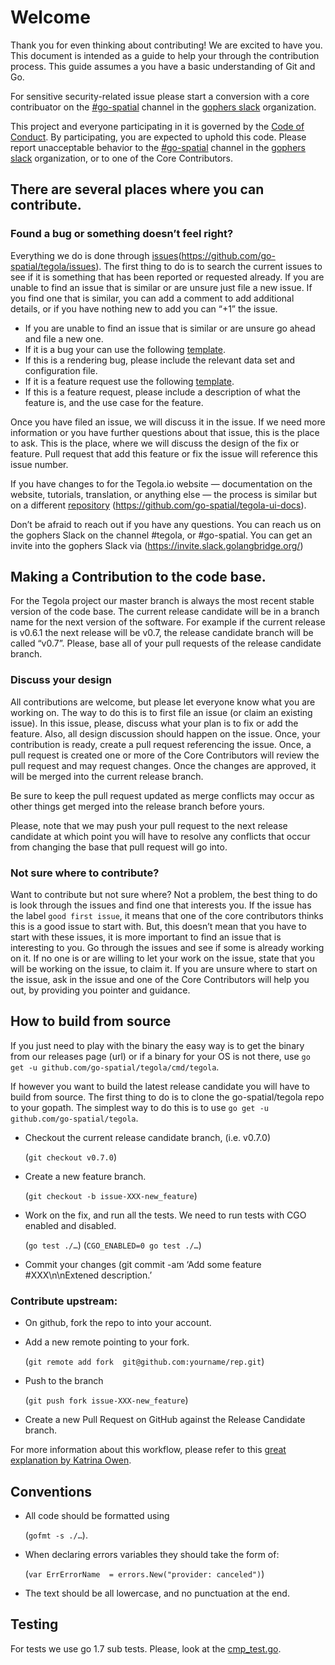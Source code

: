 # Welcome

Thank you for even thinking about contributing! We are excited to have you. This document is intended as a guide to help your through the contribution process. This guide assumes a you have a basic understanding of Git and Go.


For sensitive security-related issue please start a conversion with a core contribuator on the [#go-spatial](https://invite.slack.golangbridge.org/) channel in the [gophers slack](https://invite.slack.golangbridge.org/) organization.

This project and everyone participating in it is governed by the [Code of Conduct](CODEOFCONDUCT.md).
By participating, you are expected to uphold this code.
Please report unacceptable behavior to the [#go-spatial](https://invite.slack.golangbridge.org/) channel in the [gophers slack](https://invite.slack.golangbridge.org/) organization, or to one of the Core Contributors.

## There are several places where you can contribute. 

### Found a bug or something doesn’t feel right?

Everything we do is done through [issues](https://github.com/go-spatial/tegola/issues)(https://github.com/go-spatial/tegola/issues). The first thing to do is to search the current issues to see if it is something that has been reported or requested already. If you are unable to find an issue that is similar or are unsure just file a new issue. If you find one that is similar, you can add a comment to add additional details, or if you have nothing new to add you can “+1” the issue.

* If you are unable to find an issue that is similar or are unsure go ahead and file a new one. 
* If it is a bug your can use the following [template](https://github.com/go-spatial/tegola/issues/new?template=bug.md). 
* If this is a rendering bug, please include the relevant data set and configuration file. 
* If it is a feature request use the following [template](https://github.com/go-spatial/tegola/issues/new?template=feature.md).
* If this is a feature request, please include a description of what the feature is, and the use case for the feature.

Once you have filed an issue, we will discuss it in the issue. If we need more information or you have further questions about that issue, this is the place to ask. This is the place, where we will discuss the design of the fix or feature. Pull request that add this feature or fix the issue will reference this issue number.

If you have changes to for the Tegola.io website — documentation on the website,  tutorials, translation, or anything else — the process is similar but on a different [repository](https://github.com/go-spatial/tegola-ui-docs) (https://github.com/go-spatial/tegola-ui-docs).

Don’t be afraid to reach out if you have any questions.  You can reach us on the gophers Slack on the channel #tegola, or #go-spatial. You can get an invite into the gophers Slack via (https://invite.slack.golangbridge.org/)

## Making a Contribution to the code base.

For the Tegola project our master branch is always the most recent stable version of the code base. The current release candidate will be in a branch name for the next version of the software. For example if the current release is v0.6.1 the next release will be v0.7, the release candidate branch will be called “v0.7”. Please, base all of your pull requests of the release candidate branch.

### Discuss your design

All contributions are welcome, but please let everyone know what you are working on. The way to do this is to first file an issue (or claim an existing issue). In this issue, please, discuss what your plan is to fix or add the feature. Also, all design discussion should happen on the issue. Once, your contribution is ready, create a pull request referencing the issue. Once, a pull request is created one or more of the Core Contributors will review the pull request and may request changes. Once the changes are approved, it will be merged into the current release branch.

Be sure to keep the pull request updated as merge conflicts may occur as other things get merged into the release branch before yours.

Please, note that we may push your pull request to the next release candidate at which point you will have to resolve any conflicts that occur from changing the base that pull request will go into.

### Not sure where to contribute?

Want to contribute but not sure where? Not a problem, the best thing to do is look through the issues and find one that interests you. If the issue has the label `good first issue`, it means that one of the core contributors thinks this is a good issue to start with. But, this doesn’t mean that you have to start with these issues, it is more important to find an issue that is interesting to you. Go through the issues and see if some is already working on it. If no one is or are willing to let your work on the issue, state that you will be working on the issue, to claim it. If you are unsure where to start on the issue, ask in the issue and one of the Core Contributors will help you out, by providing you pointer and guidance.


## How to build from source

If you just need to play with the binary the easy way is to get the binary from our releases page (url)  or if a binary for your OS is not there, use `go get -u github.com/go-spatial/tegola/cmd/tegola`.

If however you want to build the latest release candidate you will have to build from source. The first thing to do is to clone the go-spatial/tegola repo to your gopath. The simplest way to do this is to use `go get -u github.com/go-spatial/tegola`.

* Checkout the current release candidate branch, (i.e. v0.7.0)
	
	(`git checkout v0.7.0`)
	
* Create a new feature branch. 
	
	(`git checkout -b issue-XXX-new_feature`)
	
* Work on the fix, and run all the tests. We need to run tests with CGO enabled and disabled.
	
	(`go test ./…`)
 	(`CGO_ENABLED=0 go test ./…`)
	
* Commit your changes (git commit -am ‘Add some feature #XXX\n\nExtened description.’

### Contribute upstream:

* On github, fork the repo to into your account.
* Add a new remote pointing to your fork. 

	(`git remote add fork  git@github.com:yourname/rep.git`)
	
* Push to the branch 
	
	(`git push fork issue-XXX-new_feature`)
	
* Create a new Pull Request on GitHub against the Release Candidate branch.

For more information about this workflow, please refer to this [great explanation by Katrina Owen](https://splice.com/blog/contributing-open-source-git-repositories-go/).

## Conventions

* All code should be formatted using 
	
	(`gofmt -s ./…`).
	
* When declaring errors variables they should take the form of:
	
	(`var ErrErrorName  = errors.New("provider: canceled")`)
	
* The text should be all lowercase, and no punctuation at the end.

## Testing

For tests we use go 1.7 sub tests. Please, look at the [cmp_test.go](https://github.com/go-spatial/tegola/blob/master/geom/cmp/cmp_test.go).

